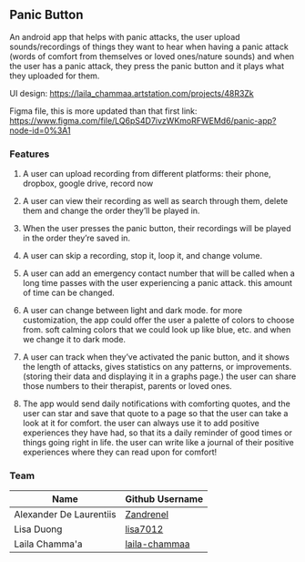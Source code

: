 ## Panic Button
An android app that helps with panic attacks, the user upload sounds/recordings of things they want to hear when having a panic attack (words of comfort from themselves or loved ones/nature sounds) and when the user has a panic attack, they press the panic button and it plays what they uploaded for them.

UI design: https://laila_chammaa.artstation.com/projects/48R3Zk

Figma file, this is more updated than that first link:
https://www.figma.com/file/LQ6pS4D7ivzWKmoRFWEMd6/panic-app?node-id=0%3A1


### Features

1. A user can upload recording from different platforms:
their phone,
dropbox,
google drive,
record now

2. A user can view their recording as well as search through them, delete them and change the order they’ll be played in.

3. When the user presses the panic button, their recordings will be played in the order they’re saved in.

4. A user can skip a recording, stop it, loop it, and change volume.

5. A user can add an emergency contact number that will be called when a long time passes with the user experiencing a panic attack. this amount of time can be changed.

6. A user can change between light and dark mode. for more customization, the app could offer the user a palette of colors to choose from. soft calming colors that we could look up like blue, etc. and when we change it to dark mode.

7. A user can track when they’ve activated the panic button, and it shows the length of attacks, gives statistics on any patterns, or improvements. (storing their data and displaying it in a graphs page.) the user can share those numbers to their therapist, parents or loved ones.

8. The app would send daily notifications with comforting quotes, and the user can star and save that quote to a page so that the user can take a look at it for comfort. the user can always use it to add positive experiences they have had, so that its a daily reminder of good times or things going right in life. the user can write like a journal of their positive experiences where they can read upon for comfort!


### Team

| Name | Github Username |
|---|---|
| Alexander De Laurentiis | [Zandrenel](https://github.com/Zandrenel) |
| Lisa Duong | [lisa7012](https://github.com/lisa7012) |
| Laila Chamma'a | [laila-chammaa](https://github.com/laila-chammaa) |
